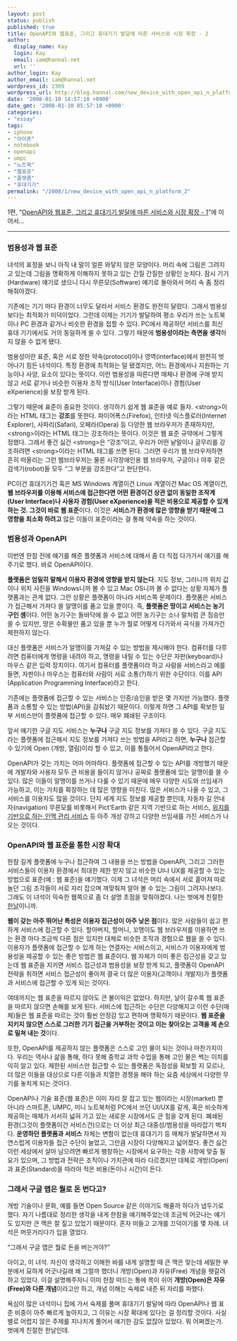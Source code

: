 ```yaml
---
layout: post
status: publish
published: true
title: OpenAPI와 웹표준, 그리고 휴대기기 발달에 따른 서비스와 시장 확장 - 2
author:
  display_name: Kay
  login: Kay
  email: iam@hannal.net
  url: ''
author_login: Kay
author_email: iam@hannal.net
wordpress_id: 2309
wordpress_url: http://blog.hannal.com/new_device_with_open_api_n_platform_2/
date: '2008-01-10 14:57:10 +0900'
date_gmt: '2008-01-10 05:57:10 +0900'
categories:
- "essay"
tags:
- iphone
- "아이폰"
- notebook
- openapi
- umpc
- "노트북"
- "웹표준"
- "플랫폼"
- "휴대기기"
permalink: "/2008/1/new_device_with_open_api_n_platform_2"
---
```

<p>1편, “<a href="http://blog.hannal.com/new_device_with_open_api_n_platform_1">OpenAPI와 웹표준, 그리고 휴대기기 발달에 따른 서비스와 시장 확장 - 1</a>”에 이어서...</p>
<hr />
<h3>범용성과 웹 표준</h3>
<p>녀석의 표정을 보니 아직 내 말이 얼른 와닿지 않은 모양이다. 머리 속에 그림은 그려지고 있는데 그림을 명확하게 이해하지 못하고 있는 간질 간질한 상황인 눈치다. 잠시 기기(Hardware) 얘기로 샜으니 다시 무른모(Software) 얘기로 돌아와서 머리 속 좀 정리 해줘야겠다.</p>
<p>기존에는 기기 마다 환경이 너무도 달라서 서비스 환경도 완전히 달랐다. 그래서 범용성보다는 최적화가 미덕이었다. 그런데 이제는 기기가 발달하여 평소 우리가 쓰는 노트북이나 PC 환경과 같거나 비슷한 환경을 접할 수 있다. PC에서 제공하던 서비스를 최신 휴대 기기에서도 거의 동일하게 쓸 수 있다. 그렇기 때문에 <strong>범용성이라는 측면을 생각</strong>하지 않을 수 없게 됐다.</p>
<p>범용성이란 표준, 혹은 서로 정한 약속(protocol)이나 영역(interface)에서 완전히 벗어나기 힘든 녀석이다. 특정 환경에 최적화는 덜 됐겠지만, 어느 환경에서나 지원하는 기능이나 사양, 요소이 있다는 뜻이다. 이런 범용성을 따른다면 매체나 환경에 구애 받지 않고 서로 같거나 비슷한 이용자 조작 방식(User Interface)이나 경험(User eXperience)을 보장 받게 된다.</p>
<p>그렇기 때문에 표준이 중요한 것이다. 생각하기 쉽게 웹 표준을 예로 들자. &lt;strong&gt;이라는 HTML 태그는 <strong>강조</strong>를 뜻한다. 파이어폭스(Firefox), 인터넷 익스플로러(Internet Explorer), 사파리(Safari), 오페라(Opera) 등 다양한 웹 브라우저가 존재하지만, &lt;strong&gt;이라는 HTML 태그는 강조하라는 뜻이다. 이것은 웹 표준 규약에서 그렇게 정했다. 그래서 좋건 싫건 &lt;strong&gt;은 “강조”이고, 우리가 어떤 낱말이나 글무리를 강조하려면 &lt;strong&gt;이라는 HTML 태그를 쓰면 된다. 그러면 우리가 웹 브라우저하면 흔히 떠올리는 그런 웹브라우저는 물론 시각장애인용 웹 브라우저, 구글이나 야후 같은 검색기(robot)들 모두 “그 부분을 강조한다”고 판단한다.</p>
<p>PC이건 휴대기기건 혹은 MS Windows 계열이건 Linux 계열이건 Mac OS 계열이건, <strong>웹 브라우저를 이용해 서비스에 접근한다면 어떤 환경이건 상관 없이 동일한 조작계(User Interface)나 사용자 경험(User eXperience)을 적은 비용으로 제공할 수 있게 하는 것. 그것이 바로 웹 표준</strong>이다. 이것은 <strong>서비스가 환경에 많은 영향을 받기 때문에 그 영향을 최소화 하려고</strong> 많은 이들이 표준이라는 걸 통해 약속을 하는 것이다.</p>
<h3>범용성과 OpenAPI</h3>
<p>이번엔 한참 전에 얘기를 해준 플랫폼과 서비스에 대해서 좀 더 직접 다가가서 얘기를 해주기로 했다. 바로 OpenAPI이다.</p>
<p><strong>플랫폼은 엄밀히 말해서 이용자 환경에 영향을 받지 않는다</strong>. 지도 정보, 그러니까 위치 값이나 위치 사진을 Windows니까 볼 수 있고 Mac OS니까 볼 수 없다는 상황 자체가 플랫폼과는 관계 없다. 그런 상황은 플랫폼이 아니라 서비스쪽 문제이다. 플랫폼은 서비스가 접근해서 가져다 쓸 알맹이를 품고 있을 뿐이다. 즉, <strong>플랫폼은 땅이고 서비스는 농기구인 셈</strong>이다. 어떤 농기구는 돌바닥에 쓸 수 없고 어떤 농기구는 소나 말처럼 큰 짐승만 쓸 수 있지만, 땅은 수확물만 품고 있을 뿐 누가 뭘로 어떻게 다가와서 곡식을 가져가건 제한하지 않는다.</p>
<p>대신 플랫폼은 서비스가 알맹이를 가져갈 수 있는 방법을 제시해야 한다. 컴퓨터를 다루려면 컴퓨터에게 명령을 내려야 하고, 명령을 내릴 수 있는 수단은 자판(keyboard)나 마우스 같은 입력 장치이다. 여기서 컴퓨터를 플랫폼이라 하고 사람을 서비스라고 예를 들면, 자판이나 마우스는 컴퓨터와 사람이 서로 소통(?)하기 위한 수단이다. 이를 API (Application Programming Interface)라고 한다.</p>
<p>기존에는 플랫폼에 접근할 수 있는 서비스는 인증/승인을 받은 몇 가지만 가능했다. 플랫폼과 소통할 수 있는 방법(API)을 감춰놨기 때문이다. 이렇게 하면 그 API를 확보한 일부 서비스만이 플랫폼에 접근할 수 있다. 매우 폐쇄된 구조이다.</p>
<p>앞서 얘기한 구글 지도 서비스는 <strong>누구나</strong> 구글 지도 정보를 가져다 쓸 수 있다. 구글 지도라는 플랫폼에 접근해서 지도 정보를 가져다 쓰는 방법을 API라고 하면, <strong>누구나</strong> 접근할 수 있기에 Open (개방, 열림)이라 할 수 있고, 이를 통틀어서 OpenAPI라고 한다.</p>
<p>OpenAPI가 갖는 가치는 어마 어마하다. 플랫폼에 접근할 수 있는 API를 개방했기 때문에 개발자와 사용자 모두 큰 비용을 들이지 않거나 공짜로 플랫폼에 있는 알맹이를 쓸 수 있다. 많은 이들이 알맹이를 쓰거나 다룰 수 있기 때문에 매우 다양한 시도와 쓰임새가 가능하고, 이는 가치를 확장하는 데 많은 영향을 미친다. 많은 서비스가 나올 수 있고, 그 서비스를 이용자도 많을 것이다. 단지 세계 지도 정보를 제공할 뿐인데, 자동차 길 안내자(navigation) 무른모를 비롯해서 Pict'Earth 같은 지역 기반으로 하는 서비스, <a href="http://blog.hannal.com/location-based_sns/">위치를 기반으로 하는 인맥 관리 서비스</a> 등 아주 개성 강하고 다양한 쓰임새를 가진 서비스가 나오는 것이다.</p>
<h3>OpenAPI와 웹 표준을 통한 시장 확대</h3>
<p>한참 길게 플랫폼에 누구나 접근하여 그 내용을 쓰는 방법을 OpenAPI, 그리고 그러한 서비스들이 이용자 환경에서 최대한 제한 받지 않고 비슷한 UI나 UX를 제공할 수 있는 방법으로 표준(예 : 웹 표준)을 얘기했다. 이제 그 녀석은 머리 속에서 서로 흩어져 따로 놀던 그림 조각들이 서로 자리 잡으며 껴맞춰져 알아 볼 수 있는 그림이 그려지나보다. 그래도 이 녀석이 익숙한 웹쪽으로 좀 더 설명 초점을 맞춰야겠다. 나는 벗에게 친절한 <a href="http://www.hannal.net">한날</a>이니까.</p>
<p><strong>웹이 갖는 아주 뛰어난 특성은 이용자 접근성이 아주 낮은 점</strong>이다. 많은 사람들이 쉽고 편하게 서비스에 접근할 수 있다. 할아버지, 할머니, 꼬맹이도 웹 브라우저를 이용하면 쓰는 환경 마다 조금씩 다른 점은 있지만 대체로 비슷한 조작과 경험으로 웹을 쓸 수 있다. 이용자가 플랫폼에 접근할 수 있게 하는 연결자는 서비스이고, 서비스가 이용자에게 범용성을 제공할 수 있는 좋은 방법은 웹 표준이다. 웹 자체가 이미 좋은 접근성을 갖고 있는데 웹 표준을 지키면 서비스 접근성과 범용성을 보장 받게 되고, 플랫폼이 OpenAPI 전략을 취하면 서비스 접근성이 좋아져 결국 더 많은 이용자(고객이나 개발자)가 플랫폼과 서비스에 접근할 수 있게 되는 것이다.</p>
<p>여태까지는 웹 표준을 따르지 않아도 큰 불이익은 없었다. 하지만, 날이 갈수록 웹 표준을 따르지 않으면 손해를 보게 된다. 서비스에 접근하는 수단은 다양해지고 이런 수단(매체)들은 웹 표준을 따르는 것이 훨씬 안정감 있고 편하며 명확하기 때문이다. <strong>웹 표준을 지키지 않으면 스스로 그러한 기기 접근을 거부하는 것이고 이는 찾아오는 고객을 제 손으로 밀쳐 내는 것</strong>이다.</p>
<p>또한, OpenAPI를 제공하지 않는 플랫폼은 스스로 고인 물이 되는 것이나 마찬가지이다. 우리는 역사나 삶을 통해, 하다 못해 중학교 과학 수업을 통해 고인 물은 썩는 이치를 익히 알고 있다. 제한된 서비스만 접근할 수 있는 플랫폼은 독점성을 확보할 지 모르나, 더 많은 이들을 대상으로 다른 이들과 치열한 경쟁을 해야 하는 요즘 세상에서 다양한 무기를 놓치게 되는 것이다.</p>
<p>OpenAPI나 기술 표준(웹 표준)은 이미 자리 잘 잡고 있는 웹이라는 시장(market) 뿐 아니라 스마트폰, UMPC, 미니 노트북처럼 PC에서 쓰던 UI/UX를 같게, 혹은 비슷하게 제공하는 매체가 서서히 넓혀 가고 있는 새로운 시장에서도 큰 힘을 갖게 된다. 폐쇄된 환경(그것이 플랫폼이건 서비스건)으로는 더 이상 최근 대중성/범용성을 따라잡기 벅차다. <strong>운영하던 플랫폼과 서비스</strong> 자체는 변함이 없는데 휴대기기 등 매체가 발달하면서 자연스럽게 이용자들 접근 수단이 늘었고, 그만큼 시장이 다양해지고 넓어졌다. 좋건 싫건 이런 세상에서 살아 남으려면 빠르게 팽창하는 시장에서 요구하는 각종 사항에 맞출 필요가 있으며, 그 방법과 전략은 조직이나 가치관에 따라 다르겠지만 대체로 개방(Open)과 표준(Standard)을 따라야 적은 비용(돈이나 시간)이 든다.</p>
<h3>그래서 구글 맵은 뭘로 돈 번다고?</h3>
<p>개방 기술이나 문화, 예를 들면 Open Source 같은 이야기도 해줄까 하다가 냅두기로 했다. 자기 나름대로 정리한 생각을 내게 한참을 얘기해주었는데 조금씩 어긋나는 얘기도 있지만 큰 맥은 잘 짚고 있었기 때문이다. 혼자 떠들고 고개를 끄덕이기를 몇 차례. 녀석은 머뭇거리다가 입을 열었다.</p>
<p>“그래서 구글 맵은 뭘로 돈을 버는거야?”</p>
<p>아이고, 이 녀석. 자신이 생각하고 이해한 바를 내게 설명할 때 큰 맥은 맞는데 세밀한 부분에서 묘하게 어긋나길래 왜 그럴까 했더니 개방(Open)과 자유(Free) 개념을 헷갈려 하고 있었다. 이걸 설명해주자니 이미 한참 떠드는 통에 목이 쉬어 <strong>개방(Open)은 자유(Free)와 다른 개념</strong>이라고만 하고, 개념 이해는 숙제로 내준 뒤 자리를 파했다.</p>
<p>욕심이 많은 녀석이니 집에 가서 숙제를 풀며 휴대기기 발달에 따라 OpenAPI나 웹 표준 비중이 아주 빠르게 높아지고, 그 이유는 시장 확대에 있다는 걸 정리할 것이다. 사실 별로 어렵지 않은 주제를 지나치게 풀어서 얘기한 감도 없잖아 있었다. 뭐 어쩌겠는가. 벗에게 친절한 한날인데.</p>
